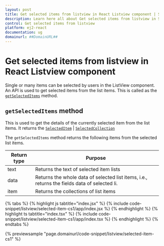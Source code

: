 ```yaml
---
layout: post
title: Get selected items from listview in React Listview component | Syncfusion
description: Learn here all about Get selected items from listview in Syncfusion React Listview component of Syncfusion Essential JS 2 and more.
control: Get selected items from listview 
platform: ej2-react
documentation: ug
domainurl: ##DomainURL##
---
```


# Get selected items from listview in React Listview component

Single or many items can be selected by users in the ListView component. An API is used to get selected items from the
list items. This is called as the
[`getSelectedItems`](https://ej2.syncfusion.com/react/documentation/api/list-view/#getselecteditems)
method.

## `getSelectedItems` method

This is used to get the details of the currently selected item from the list items. It returns the
[`SelectedItem`](https://ej2.syncfusion.com/react/documentation/api/list-view/selectedItem/) |
[`SelectedCollection`](https://ej2.syncfusion.com/react/documentation/api/list-view/selectedCollection/)

The `getSelectedItems` method returns the following items from the selected list items.

| Return type | Purpose |
|------------|-------------------|
| text | Returns the text of selected item lists |
| data | Returns the whole data of selected list items, i.e., returns the fields data of selected li.|
| item | Returns the collections of list items |

{% tabs %}
{% highlight js tabtitle="index.jsx" %}
{% include code-snippet/listview/selected-item-cs1/app/index.jsx %}
{% endhighlight %}
{% highlight ts tabtitle="index.tsx" %}
{% include code-snippet/listview/selected-item-cs1/app/index.tsx %}
{% endhighlight %}
{% endtabs %}

 {% previewsample "page.domainurl/code-snippet/listview/selected-item-cs1" %}
